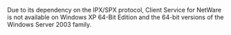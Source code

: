 <Token xmlns:xlink="http://www.w3.org/1999/xlink">Due to its dependency on the IPX/SPX protocol, Client Service for NetWare is not available on Windows XP 64-Bit Edition and the 64-bit versions of the Windows Server 2003 family.</Token>